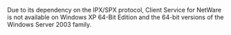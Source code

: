 <Token xmlns:xlink="http://www.w3.org/1999/xlink">Due to its dependency on the IPX/SPX protocol, Client Service for NetWare is not available on Windows XP 64-Bit Edition and the 64-bit versions of the Windows Server 2003 family.</Token>